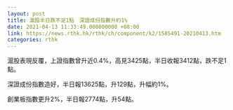 ```yaml
---
layout: post
title: 滬股半日跌不足1點　深證成份指數升約1%
date: 2021-04-13 11:33:49.000000000 +08:00
link: https://news.rthk.hk/rthk/ch/component/k2/1585491-20210413.htm
categories: rthk
---
```


滬股表現反覆，上證指數曾升近0.4%，高見3425點，半日收報3412點，跌不足1點。

深證成份指數造好，半日報13625點，升129點，升幅約1%。

創業板指數更升2%，半日報2774點，升54點。
